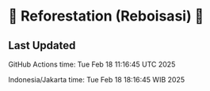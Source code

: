 
# 🌳 Reforestation (Reboisasi) 🌲

## Last Updated

GitHub Actions time: Tue Feb 18 11:16:45 UTC 2025

Indonesia/Jakarta time: Tue Feb 18 18:16:45 WIB 2025
